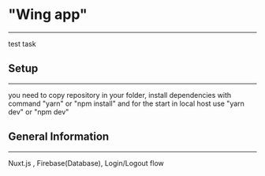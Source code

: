 <h1>"Wing app"</h1>
<hr><p>test task</p>
<h2>Setup</h2>
<hr><p>you need to copy repository in your folder, install dependencies with command "yarn" or "npm install"
  and for the start in local host use "yarn dev" or "npm dev"</p>
  <h2>General Information</h2>
<hr><ul>
</ul>
<p>Nuxt.js , Firebase(Database), Login/Logout flow</p>
